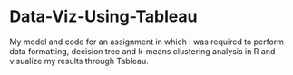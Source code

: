 # Data-Viz-Using-Tableau
My model and code for an assignment in which I was required to perform data formatting, decision tree and k-means clustering analysis in R and visualize my results through Tableau. 
